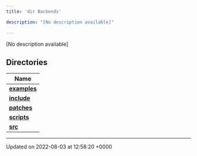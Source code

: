 ```yaml
---
title: 'dir Backends'

description: "[No description available]"

---
```







[No description available]

## Directories

| Name           |
| -------------- |
| **[examples](/documentation/code/colliderbit/files/dir_fd42a26dfd45720795ea78af8b797244/#dir-examples)**  |
| **[include](/documentation/code/colliderbit/files/dir_fff6544e2674f6c237f54e08cc1ccab4/#dir-include)**  |
| **[patches](/documentation/code/colliderbit/files/dir_ce9c4c189a44d94cd4ce7dd1c6bca64b/#dir-patches)**  |
| **[scripts](/documentation/code/colliderbit/files/dir_844c768eef53abfe888ab2eb544709b6/#dir-scripts)**  |
| **[src](/documentation/code/colliderbit/files/dir_01bedd8e8802aa37dbcedab696961d56/#dir-src)**  |






-------------------------------

Updated on 2022-08-03 at 12:58:20 +0000
